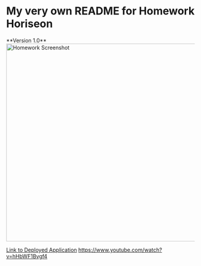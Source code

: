 <h1> My very own README for Homework Horiseon </h1>
**Version 1.0**
<img width="527" alt="Homework Screenshot" src="https://user-images.githubusercontent.com/73615662/99756038-4b876d80-2b40-11eb-952b-5c889b1121b8.png">

[Link to Deployed Application](git@github.com:ffakih5/Refactor.git)
https://www.youtube.com/watch?v=hHbWF1Bvgf4
